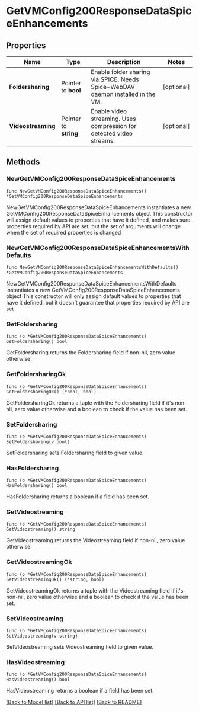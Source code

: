 # GetVMConfig200ResponseDataSpiceEnhancements

## Properties

Name | Type | Description | Notes
------------ | ------------- | ------------- | -------------
**Foldersharing** | Pointer to **bool** | Enable folder sharing via SPICE. Needs Spice-WebDAV daemon installed in the VM. | [optional] 
**Videostreaming** | Pointer to **string** | Enable video streaming. Uses compression for detected video streams. | [optional] 

## Methods

### NewGetVMConfig200ResponseDataSpiceEnhancements

`func NewGetVMConfig200ResponseDataSpiceEnhancements() *GetVMConfig200ResponseDataSpiceEnhancements`

NewGetVMConfig200ResponseDataSpiceEnhancements instantiates a new GetVMConfig200ResponseDataSpiceEnhancements object
This constructor will assign default values to properties that have it defined,
and makes sure properties required by API are set, but the set of arguments
will change when the set of required properties is changed

### NewGetVMConfig200ResponseDataSpiceEnhancementsWithDefaults

`func NewGetVMConfig200ResponseDataSpiceEnhancementsWithDefaults() *GetVMConfig200ResponseDataSpiceEnhancements`

NewGetVMConfig200ResponseDataSpiceEnhancementsWithDefaults instantiates a new GetVMConfig200ResponseDataSpiceEnhancements object
This constructor will only assign default values to properties that have it defined,
but it doesn't guarantee that properties required by API are set

### GetFoldersharing

`func (o *GetVMConfig200ResponseDataSpiceEnhancements) GetFoldersharing() bool`

GetFoldersharing returns the Foldersharing field if non-nil, zero value otherwise.

### GetFoldersharingOk

`func (o *GetVMConfig200ResponseDataSpiceEnhancements) GetFoldersharingOk() (*bool, bool)`

GetFoldersharingOk returns a tuple with the Foldersharing field if it's non-nil, zero value otherwise
and a boolean to check if the value has been set.

### SetFoldersharing

`func (o *GetVMConfig200ResponseDataSpiceEnhancements) SetFoldersharing(v bool)`

SetFoldersharing sets Foldersharing field to given value.

### HasFoldersharing

`func (o *GetVMConfig200ResponseDataSpiceEnhancements) HasFoldersharing() bool`

HasFoldersharing returns a boolean if a field has been set.

### GetVideostreaming

`func (o *GetVMConfig200ResponseDataSpiceEnhancements) GetVideostreaming() string`

GetVideostreaming returns the Videostreaming field if non-nil, zero value otherwise.

### GetVideostreamingOk

`func (o *GetVMConfig200ResponseDataSpiceEnhancements) GetVideostreamingOk() (*string, bool)`

GetVideostreamingOk returns a tuple with the Videostreaming field if it's non-nil, zero value otherwise
and a boolean to check if the value has been set.

### SetVideostreaming

`func (o *GetVMConfig200ResponseDataSpiceEnhancements) SetVideostreaming(v string)`

SetVideostreaming sets Videostreaming field to given value.

### HasVideostreaming

`func (o *GetVMConfig200ResponseDataSpiceEnhancements) HasVideostreaming() bool`

HasVideostreaming returns a boolean if a field has been set.


[[Back to Model list]](../README.md#documentation-for-models) [[Back to API list]](../README.md#documentation-for-api-endpoints) [[Back to README]](../README.md)


